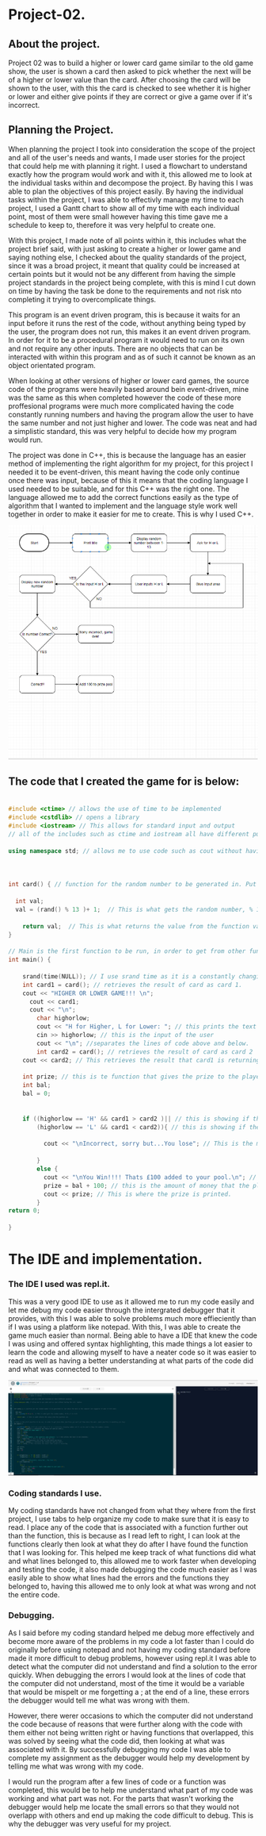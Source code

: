 # Project-02.

## About the project.

Project 02 was to build a higher or lower card game similar to the old game show, the user is shown a card then asked to pick whether the next will be of a higher or lower value than the card. After choosing the card will be shown to the user, with this the card is checked to see whether it is higher or lower and either give points if they are correct or give a game over if it's incorrect. 

## Planning the Project.

When planning the project I took into consideration the scope of the project and all of the user's needs and wants, I made user stories for the project that could help me with planning it right. I used a flowchart to understand exactly how the program would work and with it, this allowed me to look at the individual tasks within and decompose the project. By having this I was able to plan the objectives of this project easily. By having the individual tasks within the project, I was able to effectivly manage my time to each project, I used a Gantt chart to show all of my time with each individual point, most of them were small however having this time gave me a schedule to keep to, therefore it was very helpful to create one.

With this project, I made note of all points within it, this includes what the project brief said, with just asking to create a higher or lower game and saying nothing else, I checked about the quality standards of the project, since it was a broad project, it meant that quality could be increased at certain points but it would not be any different from having the simple project standards in the project being complete, with this is mind I cut down on time by having the task be done to the requirements and not risk nto completing it trying to overcomplicate things.

This program is an event driven program, this is because it waits for an input before it runs the rest of the code, without anything being typed by the user, the program does not run, this makes it an event driven program. In order for it to be a procedural program it would need to run on its own and not require any other inputs. There are no objects that can be interacted with within this program and as of such it cannot be known as an object orientated program. 

When looking at other versions of higher or lower card games, the source code of the programs were heavily based around bein event-driven, mine was the same as this when completed however the code of these more proffesional programs were much more complicated having the code constantly running numbers and having the program allow the user to have the same number and not just higher and lower. The code was neat and had a simplistic standard, this was very helpful to decide how my program would run.

The project was done in C++, this is because the language has an easier method of implementing the right algorithm for my project, for this project I needed it to be event-driven, this meant having the code only continue once there was input, because of this it means that the coding language I used needed to be suitable, and for this C++ was the right one. The language allowed me to add the correct functions easily as the type of algorithm that I wanted to implement and the language style work well together in order to make it easier for me to create. This is why I used C++.

![Flow](https://github.com/LukeShead/Project-02/blob/master/Flow%20proj2.PNG)

## The code that I created the game for is below:
``` cpp

#include <ctime> // allows the use of time to be implemented
#include <cstdlib> // opens a library
#include <iostream> // This allows for standard input and output
// all of the includes such as ctime and iostream all have different purposes

using namespace std; // allows me to use code such as cout without having the std:: before.



int card() { // function for the random number to be generated in. Put above the main so the computer can regognize it when it hits main.

  int val;
  val = (rand() % 13 )+ 1;  // This is what gets the random number, % 13 + 1 is 1-13.

    return val;  // This is what returns the value from the function val.
}

// Main is the first function to be run, in order to get from other functions you must put them above the main. (main function is mandatory for C++)
int main() {
  
    srand(time(NULL)); // I use srand time as it is a constantly changing number and it can be used to keep the numbers random.
    int card1 = card(); // retrieves the result of card as card 1.
    cout << "HIGHER OR LOWER GAME!!! \n";
	  cout << card1; 
	  cout << "\n";
		char highorlow;
		cout << "H for Higher, L for Lower: "; // this prints the text in the brackets.
		cin >> highorlow; // this is the input of the user
		cout << "\n"; //separates the lines of code above and below.
		int card2 = card(); // retrieves the result of card as card 2
    cout << card2; // This retrieves the result that card1 is returning.
    
    int prize; // this is te function that gives the prize to the player.
    int bal;
    bal = 0;
    
    
    if ((highorlow == 'H' && card1 > card2 )|| // this is showing if the number is higher than the first.
        (highorlow == 'L' && card1 < card2)){ // this is showing if the number is lower than the first
          
          cout << "\nIncorrect, sorry but...You lose"; // This is the message that will display if the player is wrong
        
        }
        else {
          cout << "\nYou Win!!!! Thats £100 added to your pool.\n"; // This is the message that will display if the player is right
          prize = bal + 100; // this is the amount of money that the player gets.
          cout << prize; // This is where the prize is printed.
        }        
return 0;

}

```

# The IDE and implementation.

### The IDE I used was repl.it.

This was a very good IDE to use as it allowed me to run my code easily and let me debug my code easier through the intergrated
debugger that it provides, with this I was able to solve problems much more effieciently than if I was using a platform like notepad. 
With this, I was able to create the game much easier than normal. Being able to have a IDE that knew the code I was using and offered syntax highlighting, this made things a lot easier to learn the code and allowing myself to have a neater code so it was easier to read as well as having a better understanding at what parts of the code did and what was connected to them.

![ide](https://github.com/LukeShead/Project-02/blob/master/IDE.PNG)
 
 ### Coding standards I use.
 
My coding standards have not changed from what they where from the first project, I use tabs to help organize my code to make sure that it is easy to read. I place any of the code that is associated with a function further out than the function, this is because as I read left to right, I can look at the functions clearly then look at what they do after I have found the function that I was looking for. This helped me keep track of what functions did what and what lines belonged to, this allowed me to work faster when developing and testing the code, it also made debugging the code much easier as I was easily able to show what lines had the errors and the functions they belonged to, having this allowed me to only look at what was wrong and not the entire code.

### Debugging.

As I said before my coding standard helped me debug more effectively and become more aware of the problems in my code a lot faster than I could do originally before using notepad and not having my coding standard before made it more difficult to debug problems, however using repl.it I was able to detect what the computer did not understand and find a solution to the error quickly. When debugging the errors I would look at the lines of code that the computer did not understand, most of the time it would be a variable that would be mispelt or me forgetting a ; at the end of a line, these errors the debugger would tell me what was wrong with them. 

However, there werer occasions to which the computer did not understand the code because of reasons that were further along with the code with them either not being written right or having functions that overlapped, this was solved by seeing what the code did, then looking at what was associated with it. By successfully debugging my code I was able to complete my assignment as the debugger would help my development by telling me what was wrong with my code.

I would run the program after a few lines of code or a function was completed, this would be to help me understand what part of my code was working and what part was not. For the parts that wasn't working the debugger would help me locate the small errors so that they would not overlapp with others and end up making the code difficult to debug. This is why the debugger was very useful for my project.
